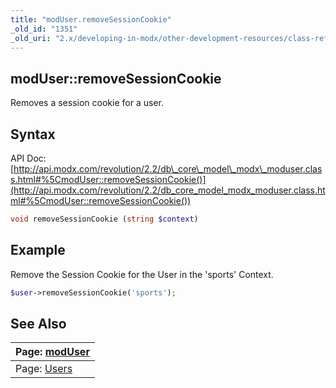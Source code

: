 ```yaml
---
title: "modUser.removeSessionCookie"
_old_id: "1351"
_old_uri: "2.x/developing-in-modx/other-development-resources/class-reference/moduser/moduser.removesessioncookie"
---
```


## modUser::removeSessionCookie

Removes a session cookie for a user.

## Syntax

API Doc: [http://api.modx.com/revolution/2.2/db\_core\_model\_modx\_moduser.class.html#%5CmodUser::removeSessionCookie()](http://api.modx.com/revolution/2.2/db_core_model_modx_moduser.class.html#%5CmodUser::removeSessionCookie())

``` php 
void removeSessionCookie (string $context)
```

## Example

Remove the Session Cookie for the User in the 'sports' Context.

``` php 
$user->removeSessionCookie('sports');
```

## See Also

| Page: [modUser](extending-modx/core-model/moduser) |
|---------------------------------------------------------------------------------------------------------|
| Page: [Users](building-sites/client-proofing/security/users) |
